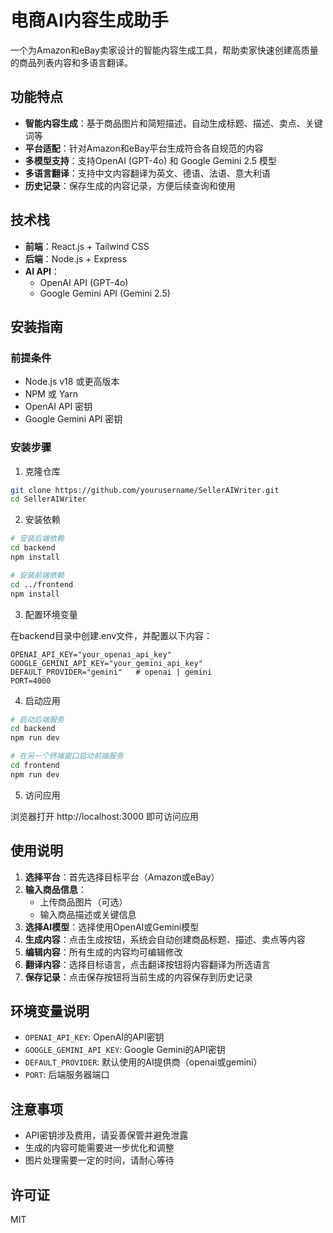 # 电商AI内容生成助手

一个为Amazon和eBay卖家设计的智能内容生成工具，帮助卖家快速创建高质量的商品列表内容和多语言翻译。

## 功能特点

- **智能内容生成**：基于商品图片和简短描述，自动生成标题、描述、卖点、关键词等
- **平台适配**：针对Amazon和eBay平台生成符合各自规范的内容
- **多模型支持**：支持OpenAI (GPT-4o) 和 Google Gemini 2.5 模型
- **多语言翻译**：支持中文内容翻译为英文、德语、法语、意大利语
- **历史记录**：保存生成的内容记录，方便后续查询和使用

## 技术栈

- **前端**：React.js + Tailwind CSS
- **后端**：Node.js + Express
- **AI API**：
  - OpenAI API (GPT-4o)
  - Google Gemini API (Gemini 2.5)

## 安装指南

### 前提条件

- Node.js v18 或更高版本
- NPM 或 Yarn
- OpenAI API 密钥
- Google Gemini API 密钥

### 安装步骤

1. 克隆仓库

```bash
git clone https://github.com/yourusername/SellerAIWriter.git
cd SellerAIWriter
```

2. 安装依赖

```bash
# 安装后端依赖
cd backend
npm install

# 安装前端依赖
cd ../frontend
npm install
```

3. 配置环境变量

在backend目录中创建.env文件，并配置以下内容：

```
OPENAI_API_KEY="your_openai_api_key"
GOOGLE_GEMINI_API_KEY="your_gemini_api_key"
DEFAULT_PROVIDER="gemini"   # openai | gemini
PORT=4000
```

4. 启动应用

```bash
# 启动后端服务
cd backend
npm run dev

# 在另一个终端窗口启动前端服务
cd frontend
npm run dev
```

5. 访问应用

浏览器打开 http://localhost:3000 即可访问应用

## 使用说明

1. **选择平台**：首先选择目标平台（Amazon或eBay）
2. **输入商品信息**：
   - 上传商品图片（可选）
   - 输入商品描述或关键信息
3. **选择AI模型**：选择使用OpenAI或Gemini模型
4. **生成内容**：点击生成按钮，系统会自动创建商品标题、描述、卖点等内容
5. **编辑内容**：所有生成的内容均可编辑修改
6. **翻译内容**：选择目标语言，点击翻译按钮将内容翻译为所选语言
7. **保存记录**：点击保存按钮将当前生成的内容保存到历史记录

## 环境变量说明

- `OPENAI_API_KEY`: OpenAI的API密钥
- `GOOGLE_GEMINI_API_KEY`: Google Gemini的API密钥
- `DEFAULT_PROVIDER`: 默认使用的AI提供商（openai或gemini）
- `PORT`: 后端服务器端口

## 注意事项

- API密钥涉及费用，请妥善保管并避免泄露
- 生成的内容可能需要进一步优化和调整
- 图片处理需要一定的时间，请耐心等待

## 许可证

MIT
